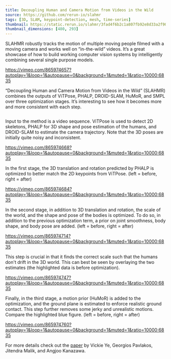 ```yaml
---
title: Decoupling Human and Camera Motion from Videos in the Wild
source: https://github.com/rerun-io/slahmr
tags: [3D, SLAM, keypoint-detection, mesh, time-series]
thumbnail: https://static.rerun.io/slahmr/3fad4f6b2c1a807fb92e8d33a2f90f7391c290a2/480w.png
thumbnail_dimensions: [480, 293]
---
```


SLAHMR robustly tracks the motion of multiple moving people filmed with a moving camera and works well on “in-the-wild” videos. It’s a great showcase of how to build working computer vision systems by intelligently combining several single purpose models.

https://vimeo.com/865974657?autoplay=1&loop=1&autopause=0&background=1&muted=1&ratio=10000:6835

“Decoupling Human and Camera Motion from Videos in the Wild” (SLAHMR) combines the outputs of ViTPose, PHALP, DROID-SLAM, HuMoR, and SMPL over three optimization stages. It’s interesting to see how it becomes more and more consistent with each step.

<picture>
  <source media="(max-width: 480px)" srcset="https://static.rerun.io/slahmr_overview/9e19834b2054b109d5093c1e5ffa0e7348ef3899/480w.png">
  <source media="(max-width: 768px)" srcset="https://static.rerun.io/slahmr_overview/9e19834b2054b109d5093c1e5ffa0e7348ef3899/768w.png">
  <source media="(max-width: 1024px)" srcset="https://static.rerun.io/slahmr_overview/9e19834b2054b109d5093c1e5ffa0e7348ef3899/1024w.png">
  <source media="(max-width: 1200px)" srcset="https://static.rerun.io/slahmr_overview/9e19834b2054b109d5093c1e5ffa0e7348ef3899/1200w.png">
  <img src="https://static.rerun.io/slahmr_overview/9e19834b2054b109d5093c1e5ffa0e7348ef3899/full.png" alt="">
</picture>

Input to the method is a video sequence. ViTPose is used to detect 2D skeletons, PHALP for 3D shape and pose estimation of the humans, and DROID-SLAM to estimate the camera trajectory. Note that the 3D poses are initially quite noisy and inconsistent.

https://vimeo.com/865974668?autoplay=1&loop=1&autopause=0&background=1&muted=1&ratio=10000:6835

In the first stage, the 3D translation and rotation predicted by PHALP is optimized to better match the 2D keypoints from ViTPose. (left = before, right = after)

https://vimeo.com/865974684?autoplay=1&loop=1&autopause=0&background=1&muted=1&ratio=10000:6835

In the second stage, in addition to 3D translation and rotation, the scale of the world, and the shape and pose of the bodies is optimized. To do so, in addition to the previous optimization term, a prior on joint smoothness, body shape, and body pose are added. (left = before, right = after)

https://vimeo.com/865974714?autoplay=1&loop=1&autopause=0&background=1&muted=1&ratio=10000:6835

This step is crucial in that it finds the correct scale such that the humans don't drift in the 3D world. This can best be seen by overlaying the two estimates (the highlighted data is before optimization).

https://vimeo.com/865974747?autoplay=1&loop=1&autopause=0&background=1&muted=1&ratio=10000:6835

Finally, in the third stage, a motion prior (HuMoR) is added to the optimization, and the ground plane is estimated to enforce realistic ground contact. This step further removes some jerky and unrealistic motions. Compare the highlighted blue figure. (left = before, right = after)

https://vimeo.com/865974760?autoplay=1&loop=1&autopause=0&background=1&muted=1&ratio=10000:6835

For more details check out the [paper](https://arxiv.org/abs/2302.12827) by Vickie Ye, Georgios Pavlakos, Jitendra Malik, and Angjoo Kanazawa.
